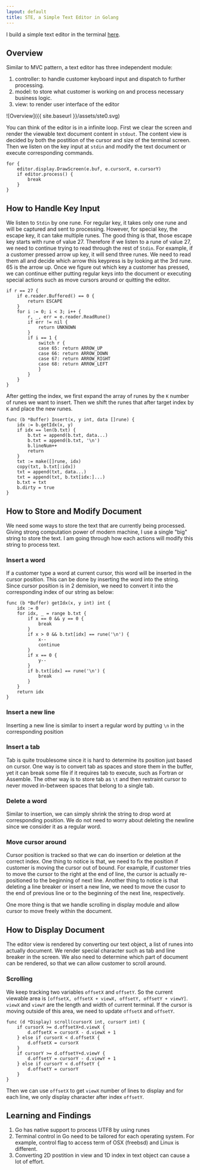```yaml
---
layout: default
title: STE, a Simple Text Editor in Golang
---
```


I build a simple text editor in the terminal [here](https://github.com/ydzhou/ste).

## Overview

Similar to MVC pattern, a text editor has three independent module:

1. controller: to handle customer keyboard input and dispatch to further processing.
2. model: to store what customer is working on and process necessary business logic.
3. view: to render user interface of the editor

![Overview]({{ site.baseurl }}/assets/ste0.svg)

You can think of the editor is in a infinite loop. First we clear the screen and render the viewable text document content in `stdout`. The content view is decided by both the postition of the cursor and size of the terminal screen. Then we listen on the key input at `stdin` and modify the text document or execute corresponding commands.

```
for {
    editor.display.DrawScreen(e.buf, e.cursorX, e.cursorY)
    if editor.process() {
        break
    }
}
```

## How to Handle Key Input

We listen to `Stdin` by one rune. For regular key, it takes only one rune and will be captured and sent to processing. However, for special key, the escape key, it can take multiple runes. The good thing is that, those escape key starts with rune of value 27. Therefore if we listen to a rune of value 27, we need to continue trying to read through the rest of `Stdin`. For example, if a customer pressed arrow up key, it will send three runes. We need to read them all and decide which arrow this keypress is by looking at the 3rd rune. 65 is the arrow up. Once we figure out which key a customer has pressed, we can continue either putting regular keys into the document or executing special actions such as move cursors around or quitting the editor.

```
if r == 27 {
    if e.reader.Buffered() == 0 {
		return ESCAPE
    }
    for i := 0; i < 3; i++ {
        r, _, err = e.reader.ReadRune()
        if err != nil {
            return UNKNOWN
        }
        if i == 1 {
            switch r {
            case 65: return ARROW_UP
            case 66: return ARROW_DOWN
            case 67: return ARROW_RIGHT
            case 68: return ARROW_LEFT
            }
        }
    }
}
```

After getting the index, we first expand the array of runes by the `K` number of runes we want to insert. Then we shift the runes that after target index by `K` and place the new runes.

```
func (b *Buffer) Insert(x, y int, data []rune) {
    idx := b.getIdx(x, y)
    if idx == len(b.txt) {
        b.txt = append(b.txt, data...)
        b.txt = append(b.txt, '\n')
        b.lineNum++
        return
    }
    txt := make([]rune, idx)
    copy(txt, b.txt[:idx])
    txt = append(txt, data...)
    txt = append(txt, b.txt[idx:]...)
    b.txt = txt
    b.dirty = true
}
```

## How to Store and Modify Document

We need some ways to store the text that are currently being processed. Giving strong computation power of modern machine, I use a single "big" string to store the text. I am going through how each actions will modify this string to process text.

### Insert a word

If a customer type a word at current cursor, this word will be inserted in the cursor position. This can be done by inserting the word into the string. Since cursor position is in 2 demision, we need to convert it into the corresponding index of our string as below:

```
func (b *Buffer) getIdx(x, y int) int {
    idx := 0
    for idx, _ = range b.txt {
        if x == 0 && y == 0 {
            break
        }
        if x > 0 && b.txt[idx] == rune('\n') {
            x--
            continue
        }
        if x == 0 {
            y--
        }
        if b.txt[idx] == rune('\n') {
            break
        }
    }
    return idx
}
```

### Insert a new line

Inserting a new line is similar to insert a regular word by putting `\n` in the corresponding position

### Insert a tab

Tab is quite troublesome since it is hard to determine its position just based on cursor. One way is to convert tab as spaces and store them in the buffer, yet it can break some file if it requires tab to execute, such as Fortran or Assemble. The other way is to store tab as `\t` and then restraint cursor to never moved in-between spaces that belong to a single tab.

### Delete a word

Similar to insertion, we can simply shrink the string to drop word at corresponding position. We do not need to worry about deleting the newline since we consider it as a regular word.

### Move cursor around

Cursor position is tracked so that we can do insertion or deletion at the correct index. One thing to notice is that, we need to fix the position if customer is moving the cursor out of bound. For example, if customer tries to move the cursor to the right at the end of line, the cursor is actually re-positioned to the beginning of next line. Another thing to notice is that deleting a line breaker or insert a new line, we need to move the cusor to the end of previous line or to the beginning of the next line, respectively.

One more thing is that we handle scrolling in display module and allow cursor to move freely within the document.

## How to Display Document

The editor view is rendered by converting our text object, a list of runes into actually document. We render special character such as tab and line breaker in the screen. We also need to determine which part of document can be rendered, so that we can allow customer to scroll around.

### Scrolling

We keep tracking two variables `offsetX` and `offsetY`. So the current viewable area is `[offsetX, offsetX + viewX, offsetY, offsetY + viewY]`. `viewX` and `viewY` are the length and width of current terminal. If the cursor is moving outside of this area, we need to update `offsetX` and `offsetY`.

```
func (d *Display) scroll(cursorX int, cursorY int) {
    if cursorX >= d.offsetX+d.viewX {
        d.offsetX = cursorX - d.viewX + 1
    } else if cursorX < d.offsetX {
        d.offsetX = cursorX
    }
    if cursorY >= d.offsetY+d.viewY {
        d.offsetY = cursorY - d.viewY + 1
    } else if cursorY < d.offsetY {
        d.offsetY = cursorY
    }
}
```

Then we can use `offsetX` to get `viewX` number of lines to display and for each line, we only display character after index `offsetY`.

## Learning and Findings

1. Go has native support to process UTF8 by using runes
2. Terminal control in Go need to be tailored for each operating system. For example, control flag to access term of OSX (freebsd) and Linux is different.
4. Converting 2D postition in view and 1D index in text object can cause a lot of effort.
